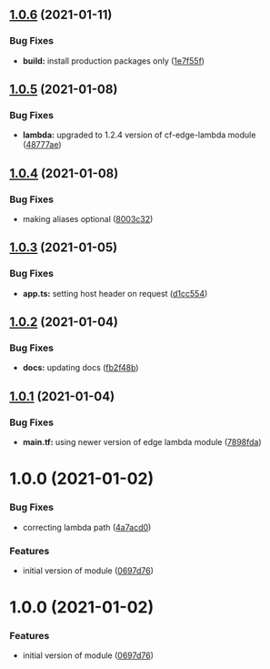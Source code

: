 ## [1.0.6](http://bitbucket.org/adaptavistlabs/module-aws-cloudfront-ld-router/compare/v1.0.5...v1.0.6) (2021-01-11)


### Bug Fixes

* **build:** install production packages only ([1e7f55f](http://bitbucket.org/adaptavistlabs/module-aws-cloudfront-ld-router/commits/1e7f55fad1d831bdde6dc4022db864be87be01db))

## [1.0.5](http://bitbucket.org/adaptavistlabs/module-aws-cloudfront-ld-router/compare/v1.0.4...v1.0.5) (2021-01-08)


### Bug Fixes

* **lambda:** upgraded to 1.2.4 version of cf-edge-lambda module ([48777ae](http://bitbucket.org/adaptavistlabs/module-aws-cloudfront-ld-router/commits/48777ae0ec386d6cda7e5f5cfc6b30e6736c2cc1))

## [1.0.4](http://bitbucket.org/adaptavistlabs/module-aws-cloudfront-ld-router/compare/v1.0.3...v1.0.4) (2021-01-08)


### Bug Fixes

* making aliases optional ([8003c32](http://bitbucket.org/adaptavistlabs/module-aws-cloudfront-ld-router/commits/8003c3239e6fde1a3f00c7260d47c9bb03f2c30c))

## [1.0.3](http://bitbucket.org/adaptavistlabs/module-aws-cloudfront-ld-router/compare/v1.0.2...v1.0.3) (2021-01-05)


### Bug Fixes

* **app.ts:** setting host header on request ([d1cc554](http://bitbucket.org/adaptavistlabs/module-aws-cloudfront-ld-router/commits/d1cc5543e2aac5ebd8c6bc3960a4508f10d757ff))

## [1.0.2](http://bitbucket.org/adaptavistlabs/module-aws-cloudfront-ld-router/compare/v1.0.1...v1.0.2) (2021-01-04)


### Bug Fixes

* **docs:** updating docs ([fb2f48b](http://bitbucket.org/adaptavistlabs/module-aws-cloudfront-ld-router/commits/fb2f48be936dc42b72989dee06cd8c28ef050c63))

## [1.0.1](http://bitbucket.org/adaptavistlabs/module-aws-cloudfront-ld-router/compare/v1.0.0...v1.0.1) (2021-01-04)


### Bug Fixes

* **main.tf:** using newer version of edge lambda module ([7898fda](http://bitbucket.org/adaptavistlabs/module-aws-cloudfront-ld-router/commits/7898fdad3fe3710908bf2aebc7c7c49d7ea3b4ba))

# 1.0.0 (2021-01-02)


### Bug Fixes

* correcting lambda path ([4a7acd0](http://bitbucket.org/adaptavistlabs/module-aws-cloudfront-ld-router/commits/4a7acd08cdb35d46583cb314d813c4acee163cdd))


### Features

* initial version of module ([0697d76](http://bitbucket.org/adaptavistlabs/module-aws-cloudfront-ld-router/commits/0697d76f19917e14a0a6a5e78e7410b0c32ff96b))

# 1.0.0 (2021-01-02)


### Features

* initial version of module ([0697d76](http://bitbucket.org/adaptavistlabs/module-aws-cloudfront-ld-router/commits/0697d76f19917e14a0a6a5e78e7410b0c32ff96b))
